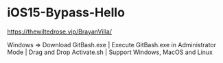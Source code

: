 # iOS15-Bypass-Hello

https://thewiltedrose.vip/BrayanVilla/

Windows => Download GitBash.exe | Execute GitBash.exe in Administrator Mode | Drag and Drop Activate.sh | Support Windows, MacOS and Linux

